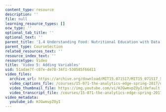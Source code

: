 ```yaml
---
content_type: resource
description: ''
file: null
learning_resource_types: []
ocw_type: ''
optional_tab_title: ''
optional_text: ''
parent_title: '1.4 Understanding Food: Nutritional Education with Data  (Recitation)'
parent_type: CourseSection
related_resources_text: ''
resource_index_text: ''
resourcetype: Video
title: 'Video 5: Adding Variables'
uid: 51adae7f-c07e-de78-34f1-530585f66d11
video_files:
  archive_url: https://archive.org/download/MIT15.071S17/MIT15_071S17_Session_1.4.06_300k.mp4
  video_captions_file: /courses/15-071-the-analytics-edge-spring-2017/d70702b827ad5636b6c6cd602f31eb16_uxNfDiKmZ5M.vtt
  video_thumbnail_file: https://img.youtube.com/vi/HJGwmvpZOyI/default.jpg
  video_transcript_file: /courses/15-071-the-analytics-edge-spring-2017/b0774f645b37e161f4298c169494ba4f_uxNfDiKmZ5M.pdf
video_metadata:
  youtube_id: HJGwmvpZOyI
---
```

